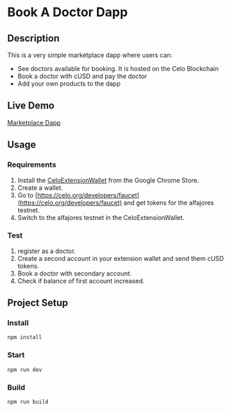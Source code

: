 # Book A Doctor Dapp


## Description
This is a very simple marketplace dapp where users can:
* See doctors available for booking. It is hosted on the Celo Blockchain
* Book a doctor with cUSD and pay the doctor
* Add your own products to the dapp

## Live Demo
[Marketplace Dapp](https://segzyi.github.io/celo101/)

## Usage

### Requirements
1. Install the [CeloExtensionWallet](https://chrome.google.com/webstore/detail/celoextensionwallet/kkilomkmpmkbdnfelcpgckmpcaemjcdh?hl=en) from the Google Chrome Store.
2. Create a wallet.
3. Go to [https://celo.org/developers/faucet](https://celo.org/developers/faucet) and get tokens for the alfajores testnet.
4. Switch to the alfajores testnet in the CeloExtensionWallet.

### Test
1. register as a doctor.
2. Create a second account in your extension wallet and send them cUSD tokens.
3. Book a doctor with secondary account.
4. Check if balance of first account increased.


## Project Setup

### Install
```
npm install
```

### Start
```
npm run dev
```

### Build
```
npm run build

